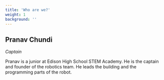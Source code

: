 ```yaml
---
title: 'Who are we?'
weight: 1
background: ''
---
```


Pranav Chundi
--- 
_Captain_

Pranav is a junior at Edison High School STEM Academy. He is the captain and founder of the robotics team. He leads the building and the programming parts of the robot. 
